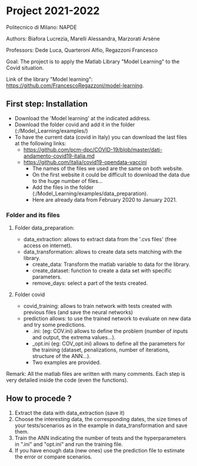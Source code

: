 # Project 2021-2022 

Politecnico di Milano: NAPDE

Authors: Biafora Lucrezia, Marelli Alessandra, Marzorati Arsène

Professors: Dede Luca, Quarteroni Alfio, Regazzoni Francesco

Goal: The project is to apply the Matlab Library "Model Learning" to the Covid situation.

Link of the library "Model learning": https://github.com/FrancescoRegazzoni/model-learning.

## First step: Installation 
   * Download the 'Model learning' at the indicated address.
   * Download the folder covid and add it in the folder (:/Model_Learning/examples/)
   * To have the current data (covid in Italy) you can download the last files at the following links:
      + https://github.com/pcm-dpc/COVID-19/blob/master/dati-andamento-covid19-italia.md
      + https://github.com/italia/covid19-opendata-vaccini
         - The names of the files we used are the same on both website.
         - On the first website it could be difficult to download the data due to the huge number of files...
         - Add the files in the folder (:/Model_Learning/examples/data_preparation).
         - Here are already data from February 2020 to January 2021.
    
### Folder and its files

1) Folder data_preparation:
    * data_extraction: allows to extract data from the '.cvs files' (free access on internet).
    * data_transformation: allows to create data sets matching with the library.
        + create_data: Transform the matlab variable to data for the library.
        + create_dataset: function to create a data set with specific parameters.
        + remove_days: select a part of the tests created.

2) Folder covid
    * covid_training: allows to train network with tests created with previous files (and save the neural networks)
    * prediction allows: to use the trained network to evaluate on new data and try some predictions.
       + .ini: (eg: COV.ini) allows to define the problem (number of inputs and output, the extrema values...).
       + _opt.ini (eg: COV_opt.ini) allows to define all the parameters for the training (dataset, penalizations, number of iterations, structure of the ANN...).
       + Two examples are provided.
        
Remark: All the matlab files are written with many comments. Each step is very detailed inside the code (even the functions).

## How to procede ?
 
1) Extract the data with data_extraction (save it)
2) Choose the interesting data, the corresponding dates, the size times of your tests/scenarios as in the example in data_transformation and save them.
3) Train the ANN indicating the number of tests and the hyperparameters in ".ini" and "opt.ini" and run the training file.
4) If you have enough data (new ones) use the prediction file to estimate the error or compare scenarios.

